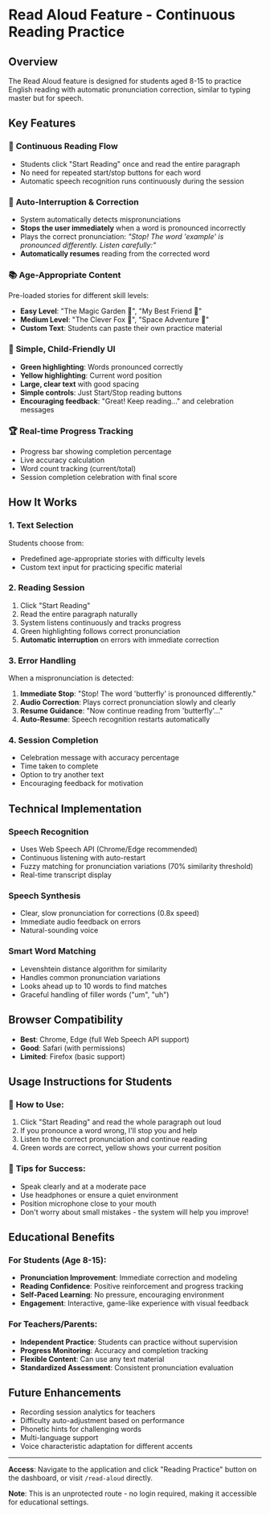 # Read Aloud Feature - Continuous Reading Practice

## Overview

The Read Aloud feature is designed for students aged 8-15 to practice English reading with automatic pronunciation correction, similar to typing master but for speech.

## Key Features

### 🎯 **Continuous Reading Flow**

- Students click "Start Reading" once and read the entire paragraph
- No need for repeated start/stop buttons for each word
- Automatic speech recognition runs continuously during the session

### 🔄 **Auto-Interruption & Correction**

- System automatically detects mispronunciations
- **Stops the user immediately** when a word is pronounced incorrectly
- Plays the correct pronunciation: _"Stop! The word 'example' is pronounced differently. Listen carefully:"_
- **Automatically resumes** reading from the corrected word

### 📚 **Age-Appropriate Content**

Pre-loaded stories for different skill levels:

- **Easy Level**: "The Magic Garden 🌸", "My Best Friend 👫"
- **Medium Level**: "The Clever Fox 🦊", "Space Adventure 🚀"
- **Custom Text**: Students can paste their own practice material

### 🎨 **Simple, Child-Friendly UI**

- **Green highlighting**: Words pronounced correctly
- **Yellow highlighting**: Current word position
- **Large, clear text** with good spacing
- **Simple controls**: Just Start/Stop reading buttons
- **Encouraging feedback**: "Great! Keep reading..." and celebration messages

### 🏆 **Real-time Progress Tracking**

- Progress bar showing completion percentage
- Live accuracy calculation
- Word count tracking (current/total)
- Session completion celebration with final score

## How It Works

### 1. **Text Selection**

Students choose from:

- Predefined age-appropriate stories with difficulty levels
- Custom text input for practicing specific material

### 2. **Reading Session**

1. Click "Start Reading"
2. Read the entire paragraph naturally
3. System listens continuously and tracks progress
4. Green highlighting follows correct pronunciation
5. **Automatic interruption** on errors with immediate correction

### 3. **Error Handling**

When a mispronunciation is detected:

1. **Immediate Stop**: "Stop! The word 'butterfly' is pronounced differently."
2. **Audio Correction**: Plays correct pronunciation slowly and clearly
3. **Resume Guidance**: "Now continue reading from 'butterfly'..."
4. **Auto-Resume**: Speech recognition restarts automatically

### 4. **Session Completion**

- Celebration message with accuracy percentage
- Time taken to complete
- Option to try another text
- Encouraging feedback for motivation

## Technical Implementation

### Speech Recognition

- Uses Web Speech API (Chrome/Edge recommended)
- Continuous listening with auto-restart
- Fuzzy matching for pronunciation variations (70% similarity threshold)
- Real-time transcript display

### Speech Synthesis

- Clear, slow pronunciation for corrections (0.8x speed)
- Immediate audio feedback on errors
- Natural-sounding voice

### Smart Word Matching

- Levenshtein distance algorithm for similarity
- Handles common pronunciation variations
- Looks ahead up to 10 words to find matches
- Graceful handling of filler words ("um", "uh")

## Browser Compatibility

- **Best**: Chrome, Edge (full Web Speech API support)
- **Good**: Safari (with permissions)
- **Limited**: Firefox (basic support)

## Usage Instructions for Students

### 📖 **How to Use:**

1. Click "Start Reading" and read the whole paragraph out loud
2. If you pronounce a word wrong, I'll stop you and help
3. Listen to the correct pronunciation and continue reading
4. Green words are correct, yellow shows your current position

### 🎯 **Tips for Success:**

- Speak clearly and at a moderate pace
- Use headphones or ensure a quiet environment
- Position microphone close to your mouth
- Don't worry about small mistakes - the system will help you improve!

## Educational Benefits

### For Students (Age 8-15):

- **Pronunciation Improvement**: Immediate correction and modeling
- **Reading Confidence**: Positive reinforcement and progress tracking
- **Self-Paced Learning**: No pressure, encouraging environment
- **Engagement**: Interactive, game-like experience with visual feedback

### For Teachers/Parents:

- **Independent Practice**: Students can practice without supervision
- **Progress Monitoring**: Accuracy and completion tracking
- **Flexible Content**: Can use any text material
- **Standardized Assessment**: Consistent pronunciation evaluation

## Future Enhancements

- Recording session analytics for teachers
- Difficulty auto-adjustment based on performance
- Phonetic hints for challenging words
- Multi-language support
- Voice characteristic adaptation for different accents

---

**Access**: Navigate to the application and click "Reading Practice" button on the dashboard, or visit `/read-aloud` directly.

**Note**: This is an unprotected route - no login required, making it accessible for educational settings.
